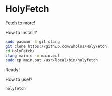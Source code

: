 # HolyFetch
Fetch to more!

How to Install!?
``` bash
sudo pacman -S git clang
git clone https://github.com/wholos/HolyFetch
cd HolyFetch/
clang main.c -o main.out
sudo cp main.out /usr/local/bin/holyfetch
```
Ready!

How to use!?
``` bash
holyfetch
```
